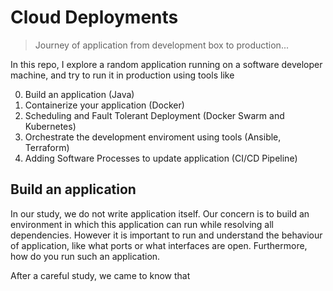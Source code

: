 # Cloud Deployments

> Journey of application from development box to production... 


In this repo, I explore a random application running on a software developer machine, and try to run it in production using tools like 

0. Build an application (Java)
1. Containerize your application  (Docker) 
2. Scheduling and Fault Tolerant Deployment (Docker Swarm and Kubernetes)
3. Orchestrate the development enviroment using tools (Ansible, Terraform)
4. Adding Software Processes to update application (CI/CD Pipeline)


## Build an application
In our study, we do not write application itself. Our concern is to build an environment in which this application can run while resolving all dependencies. 
However it is important to run and understand the behaviour of application, like what ports or what interfaces are open. Furthermore, how do you run such an application.

After a careful study, we came to know that   